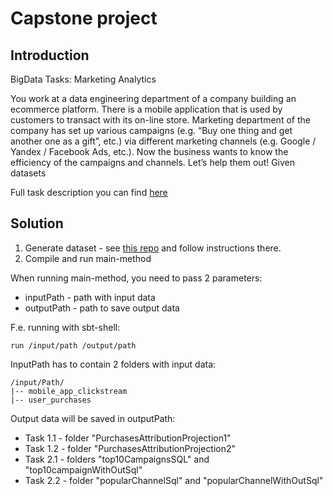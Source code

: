 # Capstone project

## Introduction

BigData Tasks: Marketing Analytics

You work at a data engineering department of a company building an ecommerce platform. There is a mobile application that is used by customers to transact with its on-line store. Marketing department of the company has set up various campaigns (e.g. “Buy one thing and get another one as a gift”, etc.)  via different marketing channels (e.g. Google / Yandex / Facebook Ads, etc.).
Now the business wants to know the efficiency of the campaigns and channels.
Let’s help them out!
Given datasets

Full task description you can find [here](
https://docs.google.com/document/d/e/2PACX-1vTnYKo-FpJQ2GL_YgVIfZeTMiu5bnnH-aTbBaOyxdzl43T2zm5nhe4YYPd7c44xItTk8Ot8teVfuFqf/pub?referrer=https%3A%2F%2Fgridu.litmos.com%2F#)

## Solution

1. Generate dataset - see [this repo](https://github.com/gridu/INTRO_SPARK-SCALA_FOR_STUDENTS) and follow instructions there.
2. Compile and run main-method 

When running main-method, you need to pass 2 parameters:
* inputPath - path with input data
* outputPath - path to save output data

F.e. running with sbt-shell:
```
run /input/path /output/path
```
InputPath has to contain 2 folders with input data:
```
/input/Path/
|-- mobile_app_clickstream
|-- user_purchases
```

Output data will be saved in outputPath:
* Task 1.1 - folder "PurchasesAttributionProjection1"
* Task 1.2 - folder "PurchasesAttributionProjection2"
* Task 2.1 - folders "top10CampaignsSQL" and "top10campaignWithOutSql"
* Task 2.2 - folder "popularChannelSql" and "popularChannelWithOutSql"

